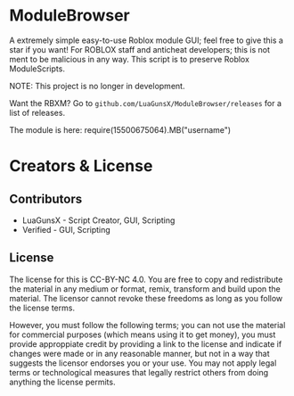 # ModuleBrowser
A extremely simple easy-to-use Roblox module GUI; feel free to give this a star if you want! For ROBLOX staff and anticheat developers; this is not ment to be malicious in any way. This script is to preserve Roblox ModuleScripts.

NOTE: This project is no longer in development.

Want the RBXM? Go to `github.com/LuaGunsX/ModuleBrowser/releases` for a list of releases.

The module is here: require(15500675064).MB("username")
# Creators & License
## Contributors
* LuaGunsX - Script Creator, GUI, Scripting
* Verified - GUI, Scripting
## License
The license for this is CC-BY-NC 4.0. You are free to copy and redistribute the material in any medium or format, remix, transform and build upon the material. The licensor cannot revoke these freedoms as long as you follow the license terms. 

However, you must follow the following terms; you can not use the material for commercial purposes (which means using it to get money), you must provide approppiate credit by providing a link to the license and indicate if changes were made or in any reasonable manner, but not in a way that suggests the licensor endorses you or your use. You may not apply legal terms or technological measures that legally restrict others from doing anything the license permits.
